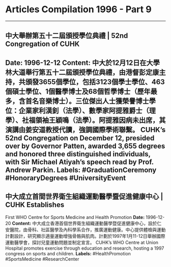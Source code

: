 # Articles Compilation 1996 - Part 9
---
## 中大舉辦第五十二屆頒授學位典禮 | 52nd Congregation of CUHK
**Date:** 1996-12-12
**Content:**
中大於12月12日在大學林大道舉行第五十二屆頒授學位典禮，由港督彭定康主持，共頒發3655個學位，包括3123個學士學位、463個碩士學位、1個醫學博士及68個哲學博士（歷年最多，含首名音樂博士）。三位傑出人士獲榮譽博士學位：企業家利漢釗（法學）、數學家阿提雅爵士（理學）、社福領袖王穎鳴（法學）。阿提雅因病未出席，其演講由姜安道教授代讀，強調國際學術聯繫。
CUHK’s 52nd Congregation on December 12, presided over by Governor
Patten, awarded 3,655 degrees and honored three distinguished
individuals, with Sir Michael Atiyah’s speech read by Prof. Andrew
Parkin.
**Labels:** #GraduationCeremony #HonoraryDegrees #UniversityEvent
---
## 中大成立首間世界衛生組織運動醫學暨促進健康中心 | CUHK Establishes
First WHO Centre for Sports Medicine and Health Promotion
**Date:** 1996-12-20
**Content:**
中大成立香港首個世界衛生組織運動醫學暨促進健康中心，設於仁安醫院，由骨科、社區醫學及內科學系合作，推廣運動健康。中心提供體檢與運動計劃設計，研究顯示適量運動增強骨骼與肌肉。計劃於1997年1月11-12日舉辦國際運動醫學會，探討兒童運動問題並制定宣言。
CUHK’s WHO Centre at Union Hospital promotes exercise through education
and research, hosting a 1997 congress on sports and children.
**Labels:** #HealthPromotion #SportsMedicine #ResearchCenter
